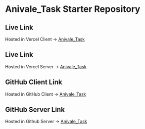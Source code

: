 # Anivale_Task Starter Repository



## Live Link
Hosted in Vercel Client -> [Anivale_Task](https://lighthearted-zabaione-84e00c.netlify.app/)
## Live Link
Hosted in Vercel Server -> [Anivale_Task](https://anivale-task-server.vercel.app/)
## GitHub Client Link
Hosted in GitHub Client -> [Anivale_Task](https://github.com/Sahrial-alam34/Anivale-Task-Client-)
## GitHub Server Link
Hosted in Github Server -> [Anivale_Task](https://github.com/Sahrial-alam34/Anivale-Task-server)